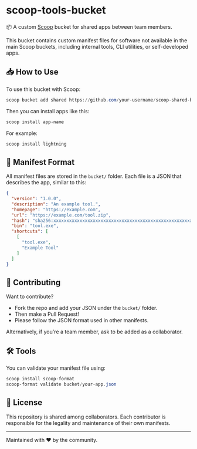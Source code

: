 # scoop-tools-bucket

📦 A custom [Scoop](https://scoop.sh/) bucket for shared apps between team members.

This bucket contains custom manifest files for software not available in the main Scoop buckets, including internal tools, CLI utilities, or self-developed apps.

## 📥 How to Use

To use this bucket with Scoop:

```powershell
scoop bucket add shared https://github.com/your-username/scoop-shared-bucket
```

Then you can install apps like this:

```powershell
scoop install app-name
```

For example:

```powershell
scoop install lightning
```

## 📂 Manifest Format

All manifest files are stored in the `bucket/` folder. Each file is a JSON that describes the app, similar to this:

```json
{
  "version": "1.0.0",
  "description": "An example tool.",
  "homepage": "https://example.com",
  "url": "https://example.com/tool.zip",
  "hash": "sha256:xxxxxxxxxxxxxxxxxxxxxxxxxxxxxxxxxxxxxxxxxxxxxxxxxxxxxxxxxxxxxxxx",
  "bin": "tool.exe",
  "shortcuts": [
    [
      "tool.exe",
      "Example Tool"
    ]
  ]
}
```

## 🤝 Contributing

Want to contribute?

- Fork the repo and add your JSON under the `bucket/` folder.
- Then make a Pull Request!
- Please follow the JSON format used in other manifests.

Alternatively, if you're a team member, ask to be added as a collaborator.

## 🛠 Tools

You can validate your manifest file using:

```powershell
scoop install scoop-format
scoop-format validate bucket/your-app.json
```

## 📃 License

This repository is shared among collaborators. Each contributor is responsible for the legality and maintenance of their own manifests.

---

Maintained with ❤️ by the community.
```
